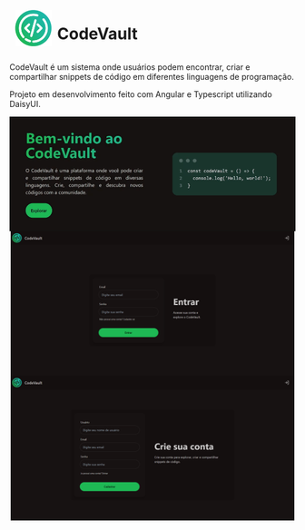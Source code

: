 <div style="display: flex; flex-direction: row; align-items: center;">
  <img src="src/assets/images/logo.png" width="64" style="margin: 10px" />
  <h1 style="display: inline">CodeVault</h1>
</div>

CodeVault é um sistema onde usuários podem encontrar, criar e compartilhar snippets de código em diferentes linguagens de programação.

Projeto em desenvolvimento feito com Angular e Typescript utilizando DaisyUI.

<div style="display: flex; flex-direction: column; align-items: center;">
  <img src="src/assets/images/codevault.gif" width="600" />
  <img src="src/assets/images/codevault-signin.png" width="500" />
  <img src="src/assets/images/codevault-signup.png" width="500" />
</div>
